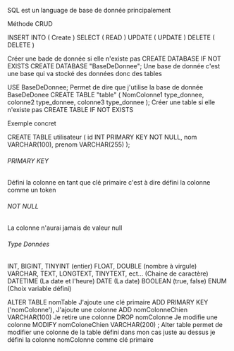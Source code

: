 SQL est un language de base de donnée principalement

Méthode CRUD 

INSERT INTO ( Create )
SELECT ( READ )
UPDATE ( UPDATE )
DELETE ( DELETE )

Créer une bade de donnée si elle n'existe pas
CREATE DATABASE IF NOT EXISTS
CREATE DATABASE "BaseDeDonnee"; Une base de donnée c'est une base qui va stocké des données donc des tables

USE BaseDeDonnee; Permet de dire que j'utilise la base de donnée BaseDeDonee 
CREATE TABLE "table" (
    NomColonne1 type_donnee,
    colonne2 type_donnee,
    colonne3 type_donnee
);
Créer une table si elle n'existe pas
CREATE TABLE IF NOT EXISTS 

Exemple concret

CREATE TABLE utilisateur (
    id INT PRIMARY KEY NOT NULL,
    nom VARCHAR(100),
    prenom VARCHAR(255)
);


###### PRIMARY KEY 
Défini la colonne en tant que clé primaire
c'est à dire défini la colonne comme un token

###### NOT NULL 
La colonne n'aurai jamais de valeur null 

###### Type Données

INT, BIGINT, TINYINT (entier)
FLOAT, DOUBLE (nombre à virgule)
VARCHAR, TEXT, LONGTEXT, TINYTEXT, ect... (Chaine de caractère)
DATETIME (La date et l'heure)
DATE (La date)
BOOLEAN (true, false)
ENUM (Choix variable défini)

ALTER TABLE nomTable 
J'ajoute une clé primaire
    ADD PRIMARY KEY ('nomColonne'), 
J'ajoute une colonne
    ADD nomColonneChien VARCHAR(100)
Je retire une colonne
    DROP nomColonne 
Je modifie une colonne
    MODIFY nomColoneChien VARCHAR(200) 
;
Alter table permet de modifier une colonne de la table défini dans mon cas juste au dessus je défini la colonne nomColonne comme clé primaire